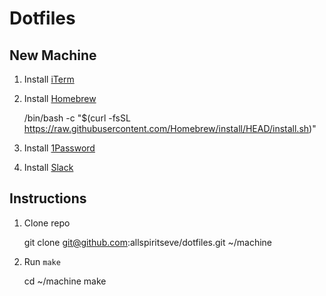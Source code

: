 # Dotfiles

## New Machine

1. Install [iTerm](https://iterm2.com)

1. Install [Homebrew](https://brew.sh/)

    /bin/bash -c "$(curl -fsSL https://raw.githubusercontent.com/Homebrew/install/HEAD/install.sh)"

1. Install [1Password](https://downloads.1password.com/mac/1Password.zip)

1. Install [Slack](https://slack.com/downloads/mac)

## Instructions

1. Clone repo

    git clone git@github.com:allspiritseve/dotfiles.git ~/machine

1. Run `make`

    cd ~/machine
    make
